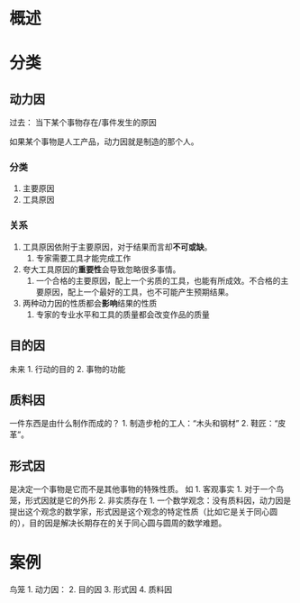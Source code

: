 # 概述
# 分类
## 动力因
过去： 当下某个事物存在/事件发生的原因

如果某个事物是人工产品，动力因就是制造的那个人。
### 分类
1. 主要原因
2. 工具原因
### 关系
1. 工具原因依附于主要原因，对于结果而言却**不可或缺**。
	1. 专家需要工具才能完成工作
2. 夸大工具原因的**重要性**会导致忽略很多事情。
	1. 一个合格的主要原因，配上一个劣质的工具，也能有所成效。不合格的主要原因，配上一个最好的工具，也不可能产生预期结果。
3. 两种动力因的性质都会**影响**结果的性质
	1. 专家的专业水平和工具的质量都会改变作品的质量
## 目的因
未来
	1. 行动的目的
	2. 事物的功能
## 质料因
一件东西是由什么制作而成的？
	1. 制造步枪的工人：“木头和钢材”
	2. 鞋匠：“皮革”。
## 形式因
是决定一个事物是它而不是其他事物的特殊性质。
如
	1. 客观事实
		1. 对于一个鸟笼，形式因就是它的外形
	2. 非实质存在
		1. 一个数学观念：没有质料因，动力因是提出这个观念的数学家，形式因是这个观念的特定性质（比如它是关于同心圆的），目的因是解决长期存在的关于同心圆与圆周的数学难题。

# 案例
鸟笼
	1. 动力因：
	2. 目的因
	3. 形式因
	4. 质料因